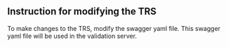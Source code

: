 ## Instruction for modifying the TRS

To make changes to the TRS, modify the swagger yaml file.  This swagger yaml file will be used in the validation server.
